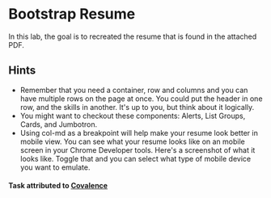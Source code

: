 # Bootstrap Resume
In this lab, the goal is to recreated the resume that is found in the attached PDF.

## Hints
- Remember that you need a container, row and columns and you can have multiple rows on the page at once. You could put the header in one row, and the skills in another. It's up to you, but think about it logically.
- You might want to checkout these components: Alerts, List Groups, Cards, and Jumbotron.
- Using col-md as a breakpoint will help make your resume look better in mobile view. You can see what your resume looks like on an mobile screen in your Chrome Developer tools. Here's a screenshot of what it looks like. Toggle that and you can select what type of mobile device you want to emulate.

#### Task attributed to [Covalence](https://covalence.io/)